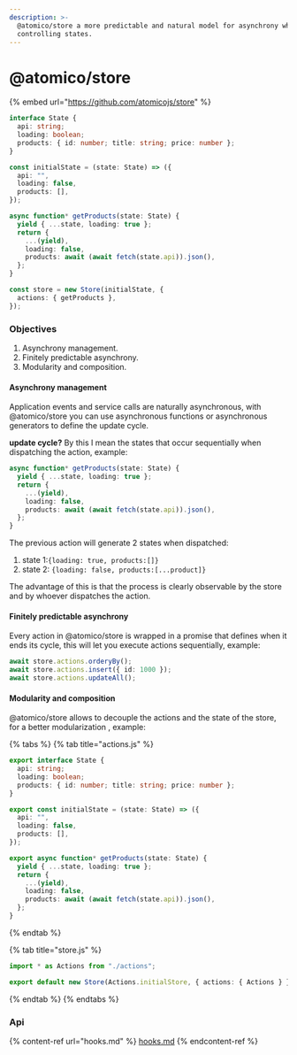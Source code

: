 ```yaml
---
description: >-
  @atomico/store a more predictable and natural model for asynchrony when
  controlling states.
---
```


# @atomico/store

{% embed url="https://github.com/atomicojs/store" %}

```typescript
interface State {
  api: string;
  loading: boolean;
  products: { id: number; title: string; price: number };
}

const initialState = (state: State) => ({
  api: "",
  loading: false,
  products: [],
});

async function* getProducts(state: State) {
  yield { ...state, loading: true };
  return {
    ...(yield),
    loading: false,
    products: await (await fetch(state.api)).json(),
  };
}

const store = new Store(initialState, {
  actions: { getProducts },
});
```

### Objectives

1. Asynchrony management.
2. Finitely predictable asynchrony.
3. Modularity and composition.

#### Asynchrony management

Application events and service calls are naturally asynchronous, with @atomico/store you can use asynchronous functions or asynchronous generators to define the update cycle.

**update cycle?** By this I mean the states that occur sequentially when dispatching the action, example:

```typescript
async function* getProducts(state: State) {
  yield { ...state, loading: true };
  return {
    ...(yield),
    loading: false,
    products: await (await fetch(state.api)).json(),
  };
}
```

The previous action will generate 2 states when dispatched:

1. state 1:`{loading: true, products:[]}`
2. state 2: `{loading: false, products:[...product]}`

The advantage of this is that the process is clearly observable by the store and by whoever dispatches the action.

#### Finitely predictable asynchrony

Every action in @atomico/store is wrapped in a promise that defines when it ends its cycle, this will let you execute actions sequentially, example:

```typescript
await store.actions.orderyBy();
await store.actions.insert({ id: 1000 });
await store.actions.updateAll();
```

#### Modularity and composition

@atomico/store allows to decouple the actions and the state of the store, for a better modularization , example:



{% tabs %}
{% tab title="actions.js" %}
```typescript
export interface State {
  api: string;
  loading: boolean;
  products: { id: number; title: string; price: number };
}

export const initialState = (state: State) => ({
  api: "",
  loading: false,
  products: [],
});

export async function* getProducts(state: State) {
  yield { ...state, loading: true };
  return {
    ...(yield),
    loading: false,
    products: await (await fetch(state.api)).json(),
  };
}
```
{% endtab %}

{% tab title="store.js" %}
```typescript
import * as Actions from "./actions";

export default new Store(Actions.initialStore, { actions: { Actions } });
```
{% endtab %}
{% endtabs %}

### Api

{% content-ref url="hooks.md" %}
[hooks.md](hooks.md)
{% endcontent-ref %}
